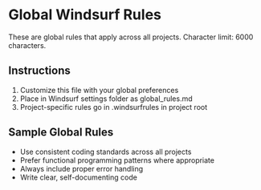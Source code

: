 # Global Windsurf Rules

These are global rules that apply across all projects.
Character limit: 6000 characters.

## Instructions
1. Customize this file with your global preferences
2. Place in Windsurf settings folder as global_rules.md
3. Project-specific rules go in .windsurfrules in project root

## Sample Global Rules
- Use consistent coding standards across all projects
- Prefer functional programming patterns where appropriate
- Always include proper error handling
- Write clear, self-documenting code
